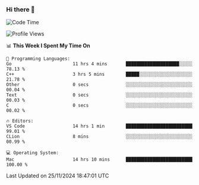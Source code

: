 ### Hi there 👋

<!--START_SECTION:waka-->
![Code Time](http://img.shields.io/badge/Code%20Time-845%20hrs%207%20mins-blue)

![Profile Views](http://img.shields.io/badge/Profile%20Views-0-blue)

📊 **This Week I Spent My Time On** 

```text
💬 Programming Languages: 
Go                       11 hrs 4 mins       ████████████████████░░░░░   78.13 % 
C++                      3 hrs 5 mins        █████░░░░░░░░░░░░░░░░░░░░   21.78 % 
Other                    0 secs              ░░░░░░░░░░░░░░░░░░░░░░░░░   00.04 % 
Text                     0 secs              ░░░░░░░░░░░░░░░░░░░░░░░░░   00.03 % 
C                        0 secs              ░░░░░░░░░░░░░░░░░░░░░░░░░   00.02 % 

🔥 Editors: 
VS Code                  14 hrs 1 min        █████████████████████████   99.01 % 
CLion                    8 mins              ░░░░░░░░░░░░░░░░░░░░░░░░░   00.99 % 

💻 Operating System: 
Mac                      14 hrs 10 mins      █████████████████████████   100.00 % 
```


 Last Updated on 25/11/2024 18:47:01 UTC
<!--END_SECTION:waka-->

<!--
**JackeyHua-SJTU/JackeyHua-SJTU** is a ✨ _special_ ✨ repository because its `README.md` (this file) appears on your GitHub profile.

Here are some ideas to get you started:

- 🔭 I’m currently working on ...
- 🌱 I’m currently learning ...
- 👯 I’m looking to collaborate on ...
- 🤔 I’m looking for help with ...
- 💬 Ask me about ...
- 📫 How to reach me: ...
- 😄 Pronouns: ...
- ⚡ Fun fact: ...
-->

